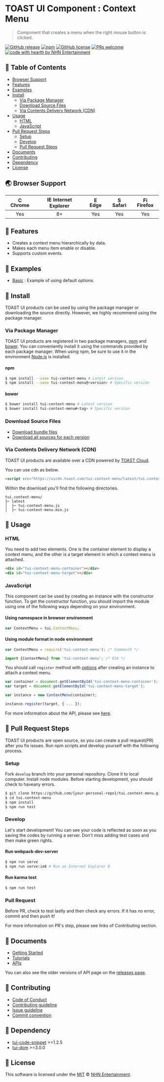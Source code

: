 # TOAST UI Component : Context Menu
> Component that creates a menu when the right mouse button is clicked.

[![GitHub release](https://img.shields.io/github/release/nhnent/tui.context-menu.svg)](https://github.com/nhnent/tui.context-menu/releases/latest)
[![npm](https://img.shields.io/npm/v/tui-context-menu.svg)](https://www.npmjs.com/package/tui-context-menu)
[![GitHub license](https://img.shields.io/github/license/nhnent/tui.context-menu.svg)](https://github.com/nhnent/tui.context-menu/blob/production/LICENSE)
[![PRs welcome](https://img.shields.io/badge/PRs-welcome-ff69b4.svg)](https://github.com/nhnent/tui.project-name/labels/help%20wanted)
[![code with hearth by NHN Entertainment](https://img.shields.io/badge/%3C%2F%3E%20with%20%E2%99%A5%20by-NHN%20Entertainment-ff1414.svg)](https://github.com/nhnent)


## 🚩 Table of Contents
* [Browser Support](#-browser-support)
* [Features](#-features)
* [Examples](#-examples)
* [Install](#-install)
    * [Via Package Manager](#via-package-manager)
    * [Download Source Files](#download-source-files)
    * [Via Contents Delivery Network (CDN)](#via-contents-delivery-network-cdn)
* [Usage](#-usage)
    * [HTML](#html)
    * [JavaScript](#javascript)
* [Pull Request Steps](#-pull-request-steps)
    * [Setup](#setup)
    * [Develop](#develop)
    * [Pull Request Steps](#pull-request)
* [Documents](#-documents)
* [Contributing](#-contributing)
* [Dependency](#-dependency)
* [License](#-license)


## 🌏 Browser Support
| <img src="https://user-images.githubusercontent.com/1215767/34348387-a2e64588-ea4d-11e7-8267-a43365103afe.png" alt="Chrome" width="16px" height="16px" /> Chrome | <img src="https://user-images.githubusercontent.com/1215767/34348590-250b3ca2-ea4f-11e7-9efb-da953359321f.png" alt="IE" width="16px" height="16px" /> Internet Explorer | <img src="https://user-images.githubusercontent.com/1215767/34348380-93e77ae8-ea4d-11e7-8696-9a989ddbbbf5.png" alt="Edge" width="16px" height="16px" /> Edge | <img src="https://user-images.githubusercontent.com/1215767/34348394-a981f892-ea4d-11e7-9156-d128d58386b9.png" alt="Safari" width="16px" height="16px" /> Safari | <img src="https://user-images.githubusercontent.com/1215767/34348383-9e7ed492-ea4d-11e7-910c-03b39d52f496.png" alt="Firefox" width="16px" height="16px" /> Firefox |
| :---------: | :---------: | :---------: | :---------: | :---------: |
| Yes | 8+ | Yes | Yes | Yes |


## 🎨 Features
* Creates a context menu hierarchically by data.
* Makes each menu item enable or disable.
* Supports custom events.


## 🐾 Examples
* [Basic](https://nhnent.github.io/tui.context-menu/latest/tutorial-example01-basic.html) : Example of using default options.


## 💾 Install

TOAST UI products can be used by using the package manager or downloading the source directly.
However, we highly recommend using the package manager.

### Via Package Manager

TOAST UI products are registered in two package managers, [npm](https://www.npmjs.com/) and [bower](https://bower.io/).
You can conveniently install it using the commands provided by each package manager.
When using npm, be sure to use it in the environment [Node.js](https://nodejs.org/ko/) is installed.

#### npm

``` sh
$ npm install --save tui-context-menu # Latest version
$ npm install --save tui-context-menu@<version> # Specific version
```

#### bower

``` sh
$ bower install tui-context-menu # Latest version
$ bower install tui-context-menu#<tag> # Specific version
```

### Download Source Files
* [Download bundle files](https://github.com/nhnent/tui.context-menu/tree/production/dist)
* [Download all sources for each version](https://github.com/nhnent/tui.context-menu/releases)


### Via Contents Delivery Network (CDN)
TOAST UI products are available over a CDN powered by [TOAST Cloud](https://www.toast.com).

You can use cdn as below.

```html
<script src="https://uicdn.toast.com/tui.context-menu/latest/tui-context-menu.js"></script>
```

Within the download you'll find the following directories.

```
tui.context-menu/
├─ latest
│  ├─ tui-context-menu.js
│  ├─ tui-context-menu.min.js
```


## 🔨 Usage

### HTML

You need to add two elements.
One is the container element to display a context menu, and the other is a target element in which a context menu is attached.

``` html
<div id="tui-context-menu-container"></div>
<div id="tui-context-menu-target"></div>
```

### JavaScript

This component can be used by creating an instance with the constructor function.
To get the constructor function, you should import the module using one of the following ways depending on your environment.

#### Using namespace in browser environment
``` javascript
var ContextMenu = tui.ContextMenu;
```

#### Using module format in node environment
``` javascript
var ContextMenu = require('tui-context-menu'); /* CommonJS */
```

``` javascript
import {ContextMenu} from 'tui-context-menu'; /* ES6 */
```


You should call `register` method with [options](https://nhnent.github.io/tui.context-menu/latest/ContextMenu.html#register) after creating an instance to attach a context menu.

``` javascript
var container = document.getElementById('tui-context-menu-container');
var target = document.getElementById('tui-context-menu-target');

var instance = new ContextMenu(container);

instance.register(target, { ... });
```

For more information about the API, please see [here](http://nhnent.github.io/tui.context-menu/latest/ContextMenu.html).


## 🔧 Pull Request Steps

TOAST UI products are open source, so you can create a pull request(PR) after you fix issues.
Run npm scripts and develop yourself with the following process.

### Setup

Fork `develop` branch into your personal repository.
Clone it to local computer. Install node modules.
Before starting development, you should check to haveany errors.

``` sh
$ git clone https://github.com/{your-personal-repo}/tui.context-menu.git
$ cd tui.context-menu
$ npm install
$ npm run test
```

### Develop

Let's start development!
You can see your code is reflected as soon as you saving the codes by running a server.
Don't miss adding test cases and then make green rights.

#### Run webpack-dev-server

``` sh
$ npm run serve
$ npm run serve:ie8 # Run on Internet Explorer 8
```

#### Run karma test

``` sh
$ npm run test
```

### Pull Request

Before PR, check to test lastly and then check any errors.
If it has no error, commit and then push it!

For more information on PR's step, please see links of Contributing section.


## 📙 Documents
* [Getting Started](https://github.com/nhnent/tui.context-menu/blob/production/docs/getting-started.md)
* [Tutorials](https://github.com/nhnent/tui.context-menu/tree/production/docs)
* [APIs](https://nhnent.github.io/tui.context-menu/latest)

You can also see the older versions of API page on the [releases page](https://github.com/nhnent/tui.context-menu/releases).


## 💬 Contributing
* [Code of Conduct](https://github.com/nhnent/tui.context-menu/blob/production/CODE_OF_CONDUCT.md)
* [Contributing guideline](https://github.com/nhnent/tui.context-menu/blob/production/CONTRIBUTING.md)
* [Issue guideline](https://github.com/nhnent/tui.context-menu/blob/production/docs/ISSUE_TEMPLATE.md)
* [Commit convention](https://github.com/nhnent/tui.context-menu/blob/production/docs/COMMIT_MESSAGE_CONVENTION.md)


## 🔩 Dependency
* [tui-code-snippet](https://github.com/nhnent/tui.code-snippet) >=1.2.5
* [tui-dom](https://github.com/nhnent/tui.dom) >=3.0.0


## 📜 License

This software is licensed under the [MIT](https://github.com/nhnent/tui.context-menu/blob/production/LICENSE) © [NHN Entertainment](https://github.com/nhnent).
